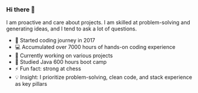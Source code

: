 ### Hi there 👋

I am proactive and care about projects. I am skilled at problem-solving and generating ideas, and I tend to ask a lot of questions.

- 🚀 Started coding journey in 2017
- 💻 Accumulated over 7000 hours of hands-on coding experience
- 🔭 Currently working on various projects
- 🌱 Studied Java 600 hours boot camp
- ⚡ Fun fact: strong at chess
- 💡 Insight: I prioritize problem-solving, clean code, and stack experience as key pillars
